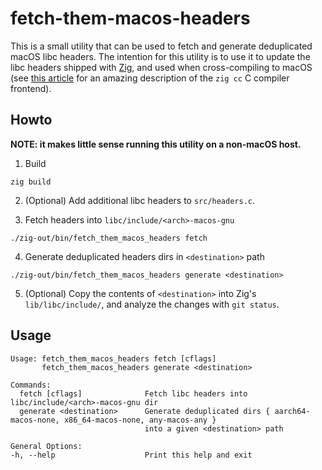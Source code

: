 # fetch-them-macos-headers

This is a small utility that can be used to fetch and generate deduplicated macOS libc headers. The intention for
this utility is to use it to update the libc headers shipped with [Zig], and used when cross-compiling to macOS
(see [this article] for an amazing description of the `zig cc` C compiler frontend).

[Zig]: https://ziglang.org
[this article]: https://andrewkelley.me/post/zig-cc-powerful-drop-in-replacement-gcc-clang.html

## Howto

**NOTE: it makes little sense running this utility on a non-macOS host.**

1. Build

```
zig build
```

2. (Optional) Add additional libc headers to `src/headers.c`.

3. Fetch headers into `libc/include/<arch>-macos-gnu`

```
./zig-out/bin/fetch_them_macos_headers fetch
```

4. Generate deduplicated headers dirs in `<destination>` path

```
./zig-out/bin/fetch_them_macos_headers generate <destination>
```

5. (Optional) Copy the contents of `<destination>` into Zig's `lib/libc/include/`, and analyze the changes with
   `git status`.

## Usage

```
Usage: fetch_them_macos_headers fetch [cflags]
       fetch_them_macos_headers generate <destination>

Commands:
  fetch [cflags]              Fetch libc headers into libc/include/<arch>-macos-gnu dir
  generate <destination>      Generate deduplicated dirs { aarch64-macos-none, x86_64-macos-none, any-macos-any }
                              into a given <destination> path

General Options:
-h, --help                    Print this help and exit
```
